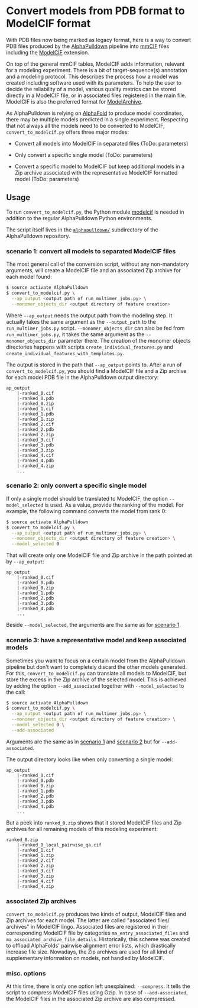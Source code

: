 # Convert models from PDB format to ModelCIF format

With PDB files now being marked as legacy format, here is a way to convert PDB files produced by the [AlphaPulldown](https://github.com/KosinskiLab/AlphaPulldown) pipeline into [mmCIF](https://mmcif.wwpdb.org) files including the [ModelCIF](https://mmcif.wwpdb.org/dictionaries/mmcif_ma.dic/Index/) extension.

On top of the general mmCIF tables, ModelCIF adds information, relevant for a modeling experiment. There is a bit of target-sequence(s) annotation and a modeling protocol. This describes the process how a model was created including software used with its parameters. To help the user to decide the reliability of a model, various quality metrics can be stored directly in a ModelCIF file, or in associated files registered in the main file. ModelCIF is also the preferred format for [ModelArchive](https://www.modelarchive.org).

As AlphaPulldown is relying on [AlphaFold](https://github.com/google-deepmind/alphafold) to produce model coordinates, there may be multiple models predicted in a single experiment. Respecting that not always all the models need to be converted to ModelCIF, `convert_to_modelcif.py` offers three major modes:

* Convert all models into ModelCIF in separated files (ToDo: parameters)

* Only convert a specific single model (ToDo: parameters)

* Convert a specific model to ModelCIF but keep additional models in a Zip archive associated with the representative ModelCIF formatted model (ToDo: parameters)

## Usage

To run `convert_to_modelcif.py`, the Python module [modelcif](https://pypi.org/project/modelcif/) is needed in addition to the regular AlphaPulldown Python environments.

The script itself lives in the [`alphapulldown/`](https://github.com/bienchen/AlphaPulldown/tree/main/alphapulldown) subdirectory of the AlphaPulldown repository.

### scenario 1: convert all models to separated ModelCIF files

The most general call of the conversion script, without any non-mandatory arguments, will create a ModelCIF file and an associated Zip archive for each model found:

```bash
$ source activate AlphaPulldown
$ convert_to_modelcif.py \
  --ap_output <output path of run_multimer_jobs.py> \
  --monomer_objects_dir <output directory of feature creation>
```

Where `--ap_output` needs the output path from the modeling step. It actually takes the same argument as the `--output_path` to the `run_multimer_jobs.py` script. `--monomer_objects_dir` can also be fed from `run_multimer_jobs.py`, it takes the same argument as the `--monomer_objects_dir` parameter there. The creation of the monomer objects directories happens with scripts `create_individual_features.py` and `create_individual_features_with_templates.py`.

The output is stored in the path that `--ap_output` points to. After a run of `convert_to_modelcif.py`, you should find a ModelCIF file and a Zip archive for each model PDB file in the AlphaPulldown output directory:

```
ap_output
    |-ranked_0.cif
    |-ranked_0.pdb
    |-ranked_0.zip
    |-ranked_1.cif
    |-ranked_1.pdb
    |-ranked_1.zip
    |-ranked_2.cif
    |-ranked_2.pdb
    |-ranked_2.zip
    |-ranked_3.cif
    |-ranked_3.pdb
    |-ranked_3.zip
    |-ranked_4.cif
    |-ranked_4.pdb
    |-ranked_4.zip
    ...
```

### scenario 2: only convert a specific single model

If only a single model should be translated to ModelCIF, the option `--model_selected` is used. As a value, provide the ranking of the model. For example, the following command converts the model from rank 0:

```bash
$ source activate AlphaPulldown
$ convert_to_modelcif.py \
  --ap_output <output path of run_multimer_jobs.py> \
  --monomer_objects_dir <output directory of feature creation> \
  --model_selected 0
```

That will create only one ModelCIF file and Zip archive in the path pointed at by `--ap_output`:

```
ap_output
    |-ranked_0.cif
    |-ranked_0.pdb
    |-ranked_0.zip
    |-ranked_1.pdb
    |-ranked_2.pdb
    |-ranked_3.pdb
    |-ranked_4.pdb
    ...
```

Beside `--model_selected`, the arguments are the same as for [scenario 1](#scenario-1:-convert-all-models-to-separated-ModelCIF-files).


### scenario 3: have a representative model and keep associated models

Sometimes you want to focus on a certain model from the AlphaPulldown pipeline but don't want to completely discard the other models generated. For this, `convert_to_modelcif.py` can translate all models to ModelCIF, but store the excess in the Zip archive of the selected model. This is achieved by adding the option `--add_associated` together with `--model_selected` to the call:

```bash
$ source activate AlphaPulldown
$ convert_to_modelcif.py \
  --ap_output <output path of run_multimer_jobs.py> \
  --monomer_objects_dir <output directory of feature creation> \
  --model_selected 0 \
  --add-associated
```

Arguments are the same as in [scenario 1](#scenario-1:-convert-all-models-to-separated-ModelCIF-files) and [scenario 2](#scenario-2:-only-convert-a-specific-single-model) but for `--add-associated`.

The output directory looks like when only converting a single model:

```
ap_output
    |-ranked_0.cif
    |-ranked_0.pdb
    |-ranked_0.zip
    |-ranked_1.pdb
    |-ranked_2.pdb
    |-ranked_3.pdb
    |-ranked_4.pdb
    ...
```

But a peek into `ranked_0.zip` shows that it stored ModelCIF files and Zip archives for all remaining models of this modeling experiment:

```
ranked_0.zip
    |-ranked_0_local_pairwise_qa.cif
    |-ranked_1.cif
    |-ranked_1.zip
    |-ranked_2.cif
    |-ranked_2.zip
    |-ranked_3.cif
    |-ranked_3.zip
    |-ranked_4.cif
    |-ranked_4.zip
```

### associated Zip archives

`convert_to_modelcif.py` produces two kinds of output, ModelCIF files and Zip archives for each model. The latter are called "associated files/ archives" in ModelCIF lingo. Associated files are registered in their corresponding ModelCIF file by categories `ma_entry_associated_files` and `ma_associated_archive_file_details`. Historically, this scheme was created to offload AlphaFolds' pairwise alignment error lists, which drastically increase file size. Nowadays, the Zip archives are used for all kind of supplementary information on models, not handled by ModelCIF.


### misc. options

At this time, there is only one option left unexplained: `--compress`. It tells the script to compress ModelCIF files using Gzip. In case of `--add-associated`, the ModelCIF files in the associated Zip archive are also compressed.


<!--  LocalWords:  modelcif py
 -->
